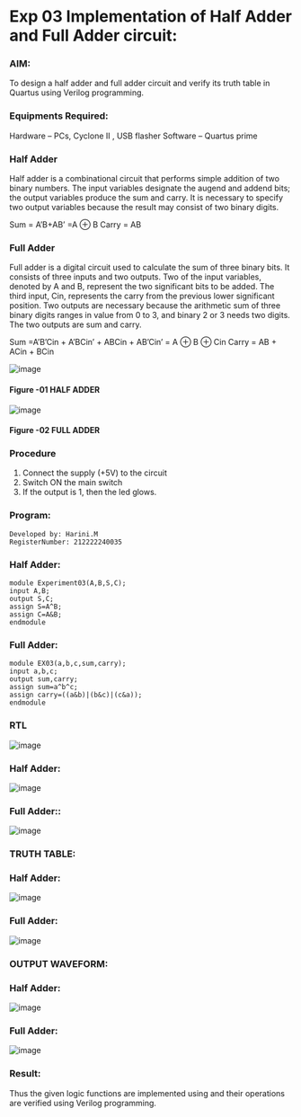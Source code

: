 # Exp 03 Implementation of Half Adder and Full Adder circuit:
### AIM:
To design a half adder and full adder circuit and verify its truth table in Quartus using Verilog programming.

### Equipments Required:
Hardware – PCs, Cyclone II , USB flasher
Software – Quartus prime


### Half Adder
Half adder is a combinational circuit that performs simple addition of two binary numbers. The input variables designate the augend and addend bits; the output variables produce the sum and carry. It is necessary to specify two output variables because the result may consist of two binary digits.

Sum = A’B+AB’ =A ⊕ B Carry = AB

### Full Adder
Full adder is a digital circuit used to calculate the sum of three binary bits. It consists of three inputs and two outputs. Two of the input variables, denoted by A and B, represent the two significant bits to be added. The third input, Cin, represents the carry from the previous lower significant position. Two outputs are necessary because the arithmetic sum of three binary digits ranges in value from 0 to 3, and binary 2 or 3 needs two digits. The two outputs are sum and carry.

Sum =A’B’Cin + A’BCin’ + ABCin + AB’Cin’ = A ⊕ B ⊕ Cin Carry = AB + ACin + BCin

 ![image](https://user-images.githubusercontent.com/36288975/163552156-a13e5a56-c638-4110-97d9-8896907c8d25.png)

#### Figure -01 HALF ADDER 


![image](https://user-images.githubusercontent.com/36288975/163552057-b3547877-6d07-45b4-b7e0-bcfebfad9e1d.png)

#### Figure -02 FULL ADDER 

### Procedure

1. Connect the supply (+5V) to the circuit
2. Switch ON the main switch
3. If the output is 1, then the led glows.
### Program:
```
Developed by: Harini.M
RegisterNumber: 212222240035
```
### Half Adder:
```
module Experiment03(A,B,S,C);
input A,B;
output S,C;
assign S=A^B;
assign C=A&B;
endmodule
```
### Full Adder:
```
module EX03(a,b,c,sum,carry);
input a,b,c;
output sum,carry;
assign sum=a^b^c;
assign carry=((a&b)|(b&c)|(c&a));
endmodule
```

### RTL
![image](https://github.com/Harinimuthu17/Exp-02-Implementation-of-Half-Adder-and-Full-Adder-circuit/assets/130278614/92e9b33b-3de7-4268-997e-9107866bb03c)
### Half Adder:
![image](https://github.com/Harinimuthu17/Exp-02-Implementation-of-Half-Adder-and-Full-Adder-circuit/assets/130278614/85c318f8-cdcf-4933-96e4-778a0e19059d)

### Full Adder::
![image](https://github.com/Harinimuthu17/Exp-02-Implementation-of-Half-Adder-and-Full-Adder-circuit/assets/130278614/e7245c1f-d244-4b36-a8b7-5ad4908fe2ed)

### TRUTH TABLE:
### Half Adder:
![image](https://github.com/Harinimuthu17/Exp-02-Implementation-of-Half-Adder-and-Full-Adder-circuit/assets/130278614/4fa83e7d-0c2b-44ee-a8da-d3dc8f03e56c)
### Full Adder:
![image](https://github.com/Harinimuthu17/Exp-02-Implementation-of-Half-Adder-and-Full-Adder-circuit/assets/130278614/ee5a79d7-0d95-44a2-908c-cc03f5a96cd3)

### OUTPUT WAVEFORM:
### Half Adder:
![image](https://github.com/Harinimuthu17/Exp-02-Implementation-of-Half-Adder-and-Full-Adder-circuit/assets/130278614/11948860-8969-4cc6-ad23-533be44e4daf)
### Full Adder:
![image](https://github.com/Harinimuthu17/Exp-02-Implementation-of-Half-Adder-and-Full-Adder-circuit/assets/130278614/915280a1-0628-4264-a874-a351a56ee598)

### Result:
Thus the given logic functions are implemented using and their operations are verified using Verilog programming.
